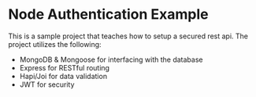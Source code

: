 # Node Authentication Example

This is a sample project that teaches how to setup a secured rest api. The project utilizes the following:

- MongoDB & Mongoose for interfacing with the database
- Express for RESTful routing
- Hapi/Joi for data validation
- JWT for security
